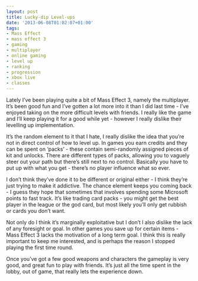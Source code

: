 ```yaml
---
layout: post
title: Lucky-dip Level-ups
date: '2013-06-08T01:02:07+01:00'
tags:
- Mass Effect
- mass effect 3
- gaming
- multiplayer
- online gaming
- level up
- ranking
- progression
- xbox live
- classes
---
```

Lately I’ve been playing quite a bit of Mass Effect 3, namely the multiplayer. It’s been good fun and I’ve gotten a lot more into it than I did last time - I’ve enjoyed taking on the more difficult levels with friends. I really like the game and I’ll keep playing it for a good while yet - however I really dislike their levelling up implementation.

It’s the random element to it that I hate, I really dislike the idea that you’re not in direct control of how to level up. In games you earn credits and they can be spent on ‘packs’ - these contain semi-randomly assigned pieces of kit and unlocks. There are different types of packs, allowing you to vaguely steer out your path but there’s still next to no control. Basically you have to put up with what you get - there’s no player influence what so ever. 

I don’t think they’ve done it to be different or original either - I think they’re just trying to make it addictive. The chance element keeps you coming back - I guess they hope that sometimes that involves spending some Microsoft points to fast track. It’s like trading card packs - you might get the best player in the league or the god card, but most likely you’ll only get rubbish or cards you don’t want.

Not only do I think it’s marginally exploitative but I don’t l also dislike the lack of any foresight or goal. In other games you save up for certain items - Mass Effect 3 lacks the motivation of a long term goal. I think this is really important to keep me interested, and is perhaps the reason I stopped playing the first time round.

Once you’ve got a few good weapons and characters the gameplay is very good, and great fun to play with friends. It’s just all the time spent in the lobby, out of game, that really lets the experience down.
